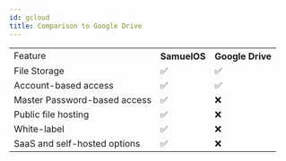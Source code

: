 ```yaml
---
id: gcloud
title: Comparison to Google Drive
---
```


<table>
  <tr>
    <td>Feature</td>
    <th>SamuelOS</th>
    <th>Google Drive</th>
  </tr>
  <tr>
    <td>File Storage</td>
    <td>✅</td>
    <td>✅</td>
  </tr>
  <tr>
    <td>Account-based access</td>
    <td>✅</td>
    <td>✅</td>
  </tr>
  <tr>
    <td>Master Password-based access</td>
    <td>✅</td>
    <td>❌</td>
  </tr>
  <tr>
    <td>Public file hosting</td>
    <td>✅</td>
    <td>❌</td>
  </tr>
  <tr>
    <td>White-label</td>
    <td>✅</td>
    <td>❌</td>
  </tr>
  <tr>
    <td>SaaS and self-hosted options</td>
    <td>✅</td>
    <td>❌</td>
  </tr>
</table>